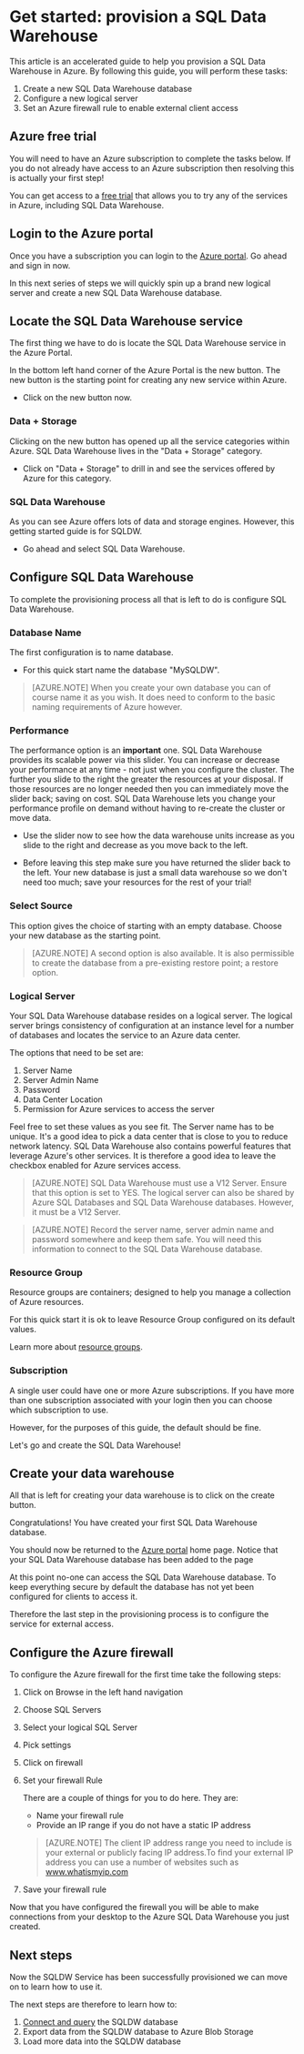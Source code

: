 <properties
   pageTitle="Get started: provision a SQL Data Warehouse | Microsoft Azure"
   description="Provision a SQL Data Warehouse by following these steps and guidelines."
   services="sql-data-warehouse"
   documentationCenter="NA"
   authors="jrowlandjones"
   manager="barbkess"
   editor=""/>

<tags
   ms.service="sql-data-warehouse"
   ms.devlang="NA"
   ms.topic="article"
   ms.tgt_pltfrm="NA"
   ms.workload="data-services"
   ms.date="06/23/2015"
   ms.author="JRJ@BigBangData.co.uk;barbkess"/>

# Get started: provision a SQL Data Warehouse #

This article is an accelerated guide to help you provision a SQL Data Warehouse in Azure. By following this guide, you will perform these tasks:

1. Create a new SQL Data Warehouse database
2. Configure a new logical server
3. Set an Azure firewall rule to enable external client access

## Azure free trial ##
You will need to have an Azure subscription to complete the tasks below. If you do not already have access to an Azure subscription then resolving this is actually your first step!

You can get access to a [free trial][] that allows you to try any of the services in Azure, including SQL Data Warehouse.


## Login to the Azure portal ##

Once you have a subscription you can login to the [Azure portal][]. Go ahead and sign in now. 

In this next series of steps we will quickly spin up a brand new logical server and create a new SQL Data Warehouse database.

## Locate the SQL Data Warehouse service

The first thing we have to do is locate the SQL Data Warehouse service in the Azure Portal.

In the bottom left hand corner of the Azure Portal is the new button. The new button is the starting point for creating any new service within Azure.

- Click on the new button now.

### Data + Storage

Clicking on the new button has opened up all the service categories within Azure. SQL Data Warehouse lives in the "Data + Storage" category.

- Click on "Data + Storage" to drill in and see the services offered by Azure for this category.

### SQL Data Warehouse

As you can see Azure offers lots of data and storage engines. However, this getting started guide is for SQLDW.

- Go ahead and select SQL Data Warehouse.

## Configure SQL Data Warehouse

To complete the provisioning process all that is left to do is configure SQL Data Warehouse.


### Database Name

The first configuration is to name database.



- For this quick start name the database "MySQLDW".


> [AZURE.NOTE] When you create your own database you can of course name it as you wish. It does need to conform to the basic naming requirements of Azure however. 

### Performance

The performance option is an **important** one. SQL Data Warehouse provides its scalable power via this slider. You can increase or decrease your performance at any time - not just when you configure the cluster. The further you slide to the right the greater the resources at your disposal. If those resources are no longer needed then you can immediately move the slider back; saving on cost. SQL Data Warehouse lets you change your performance profile on demand without having to re-create the cluster or move data.

- Use the slider now to see how the data warehouse units increase as you slide to the right and decrease as you move back to the left.

- Before leaving this step make sure you have returned the slider back to the left. Your new database is just a small data warehouse so we don't need too much; save your resources for the rest of your trial!

### Select Source

This option gives the choice of starting with an empty database. Choose your new database as the starting point.

> [AZURE.NOTE] A second option is also available. It is also permissible to create the database from a pre-existing restore point; a restore option.

### Logical Server

Your SQL Data Warehouse database resides on a logical server. The logical server brings consistency of configuration at an instance level for a number of databases and locates the service to an Azure data center.

The options that need to be set are:
1. Server Name
2. Server Admin Name
3. Password
4. Data Center Location
5. Permission for Azure services to access the server

Feel free to set these values as you see fit. The Server name has to be unique. It's a good idea to pick a data center that is close to you to reduce network latency. SQL Data Warehouse also contains powerful features that leverage Azure's other services. It is therefore a good idea to leave the checkbox enabled for Azure services access.

> [AZURE.NOTE] SQL Data Warehouse must use a V12 Server. Ensure that this option is set to YES. The logical server can also be shared by Azure SQL Databases and SQL Data Warehouse databases. However, it must be a V12 Server.

> [AZURE.NOTE] Record the server name, server admin name and password somewhere and keep them safe. You will need this information to connect to the SQL Data Warehouse database.

### Resource Group
Resource groups are containers; designed to help you manage a collection of Azure resources.

For this quick start it is ok to leave Resource Group configured on its default values.

Learn more about [resource groups](../resource-group-portal.md).

### Subscription
A single user could have one or more Azure subscriptions. If you have more than one subscription associated with your login then you can choose which subscription to use.

However, for the purposes of this guide, the default should be fine.

Let's go and create the SQL Data Warehouse!

## Create your data warehouse ##
All that is left for creating your data warehouse is to click on the create button.

Congratulations! You have created your first SQL Data Warehouse database.

You should now be returned to the [Azure portal][] home page. Notice that your SQL Data Warehouse database has been added to the page


At this point no-one can access the SQL Data Warehouse database. To keep everything secure by default the database has not yet been configured for clients to access it.

Therefore the last step in the provisioning process is to configure the service for external access.

## Configure the Azure firewall ##

To configure the Azure firewall for the first time take the following steps:

1. Click on Browse in the left hand navigation

2. Choose SQL Servers

3. Select your logical SQL Server

4. Pick settings

5. Click on firewall

6. Set your firewall Rule

    There are a couple of things for you to do here. They are:
    - Name your firewall rule
    - Provide an IP range if you do not have a static IP address

    > [AZURE.NOTE] The client IP address range you need to include is your external or publicly facing IP address.To find your external IP address you can use a number of websites such as <a href="http://www.whatismyip.com" target="\_blank">www.whatismyip.com</a>

7. Save your firewall rule


Now that you have configured the firewall you will be able to make connections from your desktop to the Azure SQL Data Warehouse you just created.

## Next steps

Now the SQLDW Service has been successfully provisioned we can move on to learn how to use it.

The next steps are therefore to learn how to:
1. [Connect and query](sql-data-warehouse-get-started-connect-query.md) the SQLDW database
2. Export data from the SQLDW database to Azure Blob Storage
3. Load more data into the SQLDW database


<!--Image references-->


<!-- Articles -->


<!--External links-->
[free trial]: https://azure.microsoft.com/en-us/pricing/free-trial/
[Azure portal]: https://portal.azure.com/
